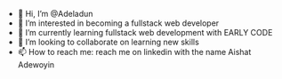 - 👋 Hi, I’m @Adeladun
- 👀 I’m interested in becoming a fullstack web developer
- 🌱 I’m currently learning fullstack web development with EARLY CODE
- 💞️ I’m looking to collaborate on learning new skills
- 📫 How to reach me: reach me on linkedin with the name Aishat Adewoyin

<!---
Adeladun/Adeladun is a ✨ special ✨ repository because its `README.md` (this file) appears on your GitHub profile.
You can click the Preview link to take a look at your changes.
--->
